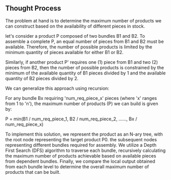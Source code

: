## Thought Process

The problem at hand is to determine the maximum number of products we can construct based on the availability of different pieces in stock.

let's consider a product P composed of two bundles B1 and B2.
To assemble a complete P, an equal number of pieces from B1 and B2 must be available.
Therefore, the number of possible products is limited by the minimum quantity of pieces available for either B1 or B2.

Similarly, if another product P' requires one (1) piece from B1 and two (2) pieces from B2, then the number of possible products is constrained by the minimum of the available quantity of B1 pieces divided by 1 and the available quantity of B2 pieces divided by 2.

We can generalize this approach using recursion:

For any bundle Bx requiring 'num_req_piece_x' pieces (where 'x' ranges from 1 to 'n'), the maximum number of products (P) we can build is given by:

P = min(B1 / num_req_piece_1, B2 / num_req_piece_2, ......, Bx / num_req_piece_x)

To implement this solution, we represent the product as an N-ary tree, with the root node representing the target product P0.
the subsequent nodes representing different bundles required for assembly. We utilize a Depth First Search (DFS) algorithm to traverse each bundle, recursively calculating the maximum number of products achievable based on available pieces from dependent bundles. Finally, we compare the local output obtained from each bundle level to determine the overall maximum number of products that can be built.
